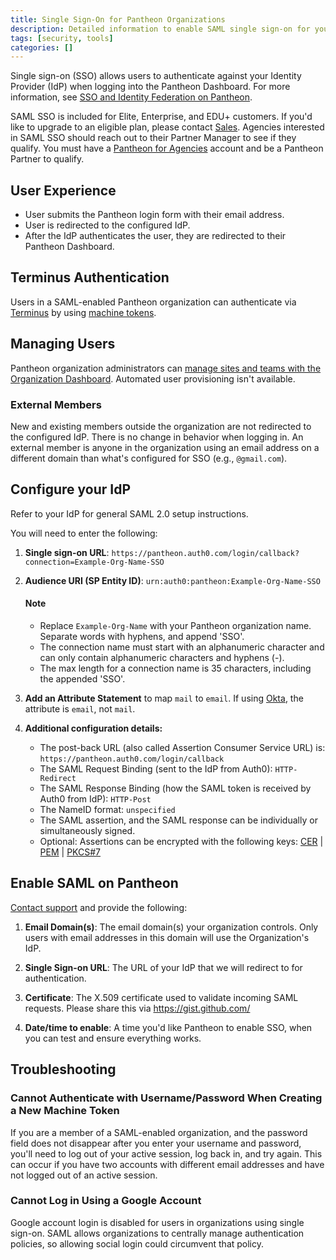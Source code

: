 ```yaml
---
title: Single Sign-On for Pantheon Organizations
description: Detailed information to enable SAML single sign-on for your organization.
tags: [security, tools]
categories: []
---
```

Single sign-on (SSO) allows users to authenticate against your Identity Provider (IdP) when logging into the Pantheon Dashboard. For more information, see [SSO and Identity Federation on Pantheon](/docs/sso/).

SAML SSO is included for Elite, Enterprise, and EDU+ customers. If you'd like to upgrade to an eligible plan, please contact [Sales](https://pantheon.io/why-pantheon-enterprise). Agencies interested in SAML SSO should reach out to their Partner Manager to see if they qualify. You must have a [Pantheon for Agencies](https://pantheon.io/agencies/pantheon-for-agencies) account and be a Pantheon Partner to qualify.

## User Experience
* User submits the Pantheon login form with their email address.
* User is redirected to the configured IdP.
* After the IdP authenticates the user, they are redirected to their Pantheon Dashboard.

## Terminus Authentication
Users in a SAML-enabled Pantheon organization can authenticate via [Terminus](/docs/terminus/) by using [machine tokens](/docs/machine-tokens/).

## Managing Users

Pantheon organization administrators can [manage sites and teams with the Organization Dashboard](/docs/organization-dashboard/). Automated user provisioning isn't available.

### External Members

New and existing members outside the organization are not redirected to the configured IdP. There is no change in behavior when logging in. An external member is anyone in the organization using an email address on a different domain than what's configured for SSO (e.g., `@gmail.com`).

## Configure your IdP

Refer to your IdP for general SAML 2.0 setup instructions.

You will need to enter the following:

1.  **Single sign-on URL**: `https://pantheon.auth0.com/login/callback?connection=Example-Org-Name-SSO`

2.  **Audience URI (SP Entity ID)**: `urn:auth0:pantheon:Example-Org-Name-SSO`

    <div class="alert alert-info" role="alert">
    <h4 class="info">Note</h4>
    <ul>
    <li>Replace <code>Example-Org-Name</code> with your Pantheon organization name. Separate words with hyphens, and append 'SSO'.</li>
    <li> The connection name must start with an alphanumeric character and can only contain alphanumeric characters and hyphens (-).</li>
    <li> The max length for a connection name is 35 characters, including the appended 'SSO'.</li></ul>
    </div>

3.  **Add an Attribute Statement** to map `mail` to `email`. If using [Okta](https://www.okta.com/), the attribute is `email`, not `mail`.

4.  **Additional configuration details:**
    * The post-back URL (also called Assertion Consumer Service URL) is: `https://pantheon.auth0.com/login/callback`
    * The SAML Request Binding (sent to the IdP from Auth0): `HTTP-Redirect`
    * The SAML Response Binding (how the SAML token is received by Auth0 from IdP): `HTTP-Post`
    * The NameID format: `unspecified`
    * The SAML assertion, and the SAML response can be individually or simultaneously signed.
    * Optional: Assertions can be encrypted with the following keys: [CER](https://pantheon.auth0.com/cer) | [PEM](https://pantheon.auth0.com/pem) | [PKCS#7](https://pantheon.auth0.com/pb7)

## Enable SAML on Pantheon

[Contact support](/docs/getting-support) and provide the following:

1. **Email Domain(s)**: The email domain(s) your organization controls. Only users with email addresses in this domain will use the Organization's IdP.

2. **Single Sign-on URL**: The URL of your IdP that we will redirect to for authentication.

3. **Certificate**: The X.509 certificate used to validate incoming SAML requests. Please share this via https://gist.github.com/

4. **Date/time to enable**: A time you'd like Pantheon to enable SSO, when you can test and ensure everything works.

## Troubleshooting
### Cannot Authenticate with Username/Password When Creating a New Machine Token
If you are a member of a SAML-enabled organization, and the password field does not disappear after you enter your username and password, you'll need to log out of your active session, log back in, and try again. This can occur if you have two accounts with different email addresses and have not logged out of an active session.

### Cannot Log in Using a Google Account
Google account login is disabled for users in organizations using single sign-on. SAML allows organizations to centrally manage authentication policies, so allowing social login could circumvent that policy.
